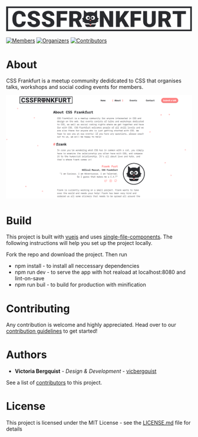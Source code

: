 ![Logo](docs/cssfrankfurt.png)

<div style="margin:auto">
  
  [![Members](https://img.shields.io/badge/members-%2B100-ff8282.svg?colorA=ff8282&colorB=292A2E)](https://www.meetup.com/cssfrankfurt/members/) [![Organizers](https://img.shields.io/badge/organizers-3-292A2E.svg?colorA=ff8282&colorB=292A2E)](https://github.com/orgs/cssfrankfurt/people?utf8=✓&query=+role%3Aowner) [![Contributors](https://img.shields.io/github/contributors/cssfrankfurt/cssfrankfurt.de.svg?&label=contributors%20&colorA=ff8282&colorB=292A2E)](https://github.com/cssfrankfurt/cssfrankfurt.de/graphs/contributors)
</p>

# About

CSS Frankfurt is a meetup community dedidcated to CSS that organises talks, workshops and social coding events for members.

![Screenshot](docs/screenshot.png)
# Build

This project is built with [vuejs](https://vuejs.org) and uses [single-file-components](https://vuejs.org/v2/guide/single-file-components.html).
 The following instructions will help you set up the project locally.

Fork the repo and download the project. Then run
* npm install - to install all neccessary dependencies
* npm run dev - to serve the app with hot reaload at localhost:8080 and lint-on-save
* npm run buil - to build for production with minification

# Contributing

Any contribution is welcome and highly appreciated. Head over to our [contribution guidelines](docs/CONTRIBUTING.md) to get started!

# Authors

* **Victoria Bergquist** - *Design & Development* - [vicbergquist](https://github.com/vicbergquist)

See a list of [contributors](https://github.com/cssfrankfurt/cssfrankfurt.de/graphs/contributors) to this project.

# License

This project is licensed under the MIT License - see the [LICENSE.md](LICENSE.md) file for details
